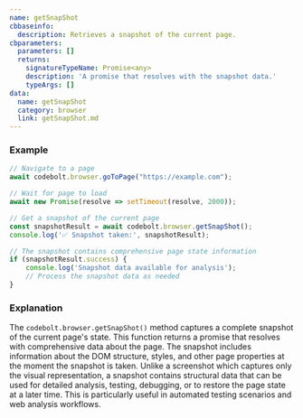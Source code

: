 ```yaml
---
name: getSnapShot
cbbaseinfo:
  description: Retrieves a snapshot of the current page.
cbparameters:
  parameters: []
  returns:
    signatureTypeName: Promise<any>
    description: 'A promise that resolves with the snapshot data.'
    typeArgs: []
data:
  name: getSnapShot
  category: browser
  link: getSnapShot.md
---
```

<CBBaseInfo/> 
<CBParameters/>

### Example 

```js 
// Navigate to a page
await codebolt.browser.goToPage("https://example.com");

// Wait for page to load
await new Promise(resolve => setTimeout(resolve, 2000));

// Get a snapshot of the current page
const snapshotResult = await codebolt.browser.getSnapShot();
console.log('✅ Snapshot taken:', snapshotResult);

// The snapshot contains comprehensive page state information
if (snapshotResult.success) {
    console.log('Snapshot data available for analysis');
    // Process the snapshot data as needed
}
```

### Explanation 

The `codebolt.browser.getSnapShot()` method captures a complete snapshot of the current page's state. This function returns a promise that resolves with comprehensive data about the page. The snapshot includes information about the DOM structure, styles, and other page properties at the moment the snapshot is taken. Unlike a screenshot which captures only the visual representation, a snapshot contains structural data that can be used for detailed analysis, testing, debugging, or to restore the page state at a later time. This is particularly useful in automated testing scenarios and web analysis workflows. 